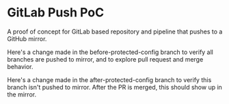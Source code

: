 # GitLab Push PoC
A proof of concept for GitLab based repository and pipeline that pushes
to a GitHub mirror.

Here's a change made in the before-protected-config branch to verify all branches are pushed to mirror, and to explore pull request and merge behavior.

Here's a change made in the after-protected-config branch to verify this branch isn't pushed to mirror.  After the PR is merged, this should show up in the mirror.